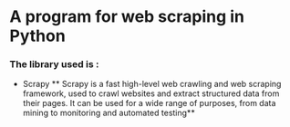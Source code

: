 # A program for web scraping in Python

### The library used is :
* Scrapy
** Scrapy is a fast high-level web crawling and web scraping framework, used to crawl websites and extract structured data from their pages. It can be used for a wide range of purposes, from data mining to monitoring and automated testing**
